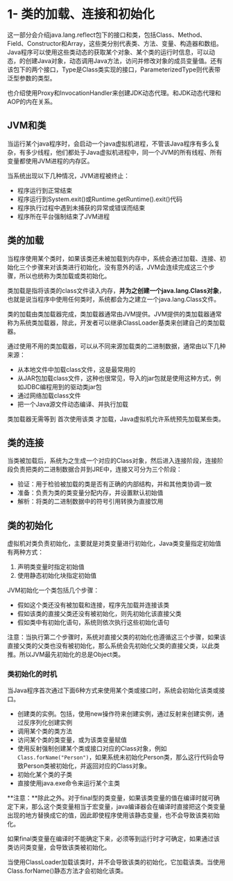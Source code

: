 # 1- 类的加载、连接和初始化



这一部分会介绍java.lang.reflect包下的接口和类，包括Class、Method、Field、Constructor和Array，这些类分别代表类、方法、变量、构造器和数组。Java程序可以使用这些类动态的获取某个对象、某个类的运行时信息，可以动态，的创建Java对象，动态调用Java方法，访问并修改对象的成员变量值。还有该包下的两个接口，Type是Class类实现的接口，ParameterizedType则代表带泛型参数的类型。

也介绍使用Proxy和InvocationHandler来创建JDK动态代理。和JDK动态代理和AOP的内在关系。

## JVM和类

当运行某个java程序时，会启动一个java虚拟机进程，不管该Java程序有多么复杂，有多少线程，他们都处于Java虚拟机进程中，同一个JVM的所有线程、所有变量都使用JVM进程的内存区。

当系统出现以下几种情况，JVM进程被终止：

- 程序运行到正常结束
- 程序运行到System.exit()或Runtime.getRuntime().exit()代码
- 程序执行过程中遇到未捕获的异常或错误而结束
- 程序所在平台强制结束了JVM进程



## 类的加载

当程序使用某个类时，如果该类还未被加载到内存中，系统会通过加载、连接、初始化三个步骤来对该类进行初始化，没有意外的话，JVM会连续完成这三个步骤，所以也统称为类加载或类初始化。

类加载是指将该类的class文件读入内存，**并为之创建一个java.lang.Class对象**，也就是说当程序中使用任何类时，系统都会为之建立一个java.lang.Class文件。

类的加载由类加载器完成，类加载器通常由JVM提供。JVM提供的类加载器通常称为系统类加载器，除此，开发者可以继承ClassLoader基类来创建自己的类加载器。

通过使用不用的类加载器，可以从不同来源加载类的二进制数据，通常由以下几种来源：

- 从本地文件中加载class文件，这是最常用的
- 从JAR包加载class文件，这种也很常见，导入的jar包就是使用这种方式，例如JDBC编程用到的驱动类jar包
- 通过网络加载class文件
- 把一个Java源文件动态编译、并执行加载



类加载器无需等到 首次使用该类 才加载，Java虚拟机允许系统预先加载某些类。

## 类的连接

当类被加载后，系统为之生成一个对应的Class对象，然后进入连接阶段，连接阶段负责把类的二进制数据合并到JRE中，连接又可分为三个阶段：

- 验证：用于检验被加载的类是否有正确的内部结构，并和其他类协调一致
- 准备：负责为类的类变量分配内存，并设置默认初始值
- 解析：将类的二进制数据中的符号引用转换为直接饮用



## 类的初始化

虚拟机对类负责初始化，主要就是对类变量进行初始化，Java类变量指定初始值有两种方式：

1. 声明类变量时指定初始值
2. 使用静态初始化块指定初始值

JVM初始化一个类包括几个步骤：

- 假如这个类还没有被加载和连接，程序先加载并连接该类
- 假如该类的直接父类还没有被初始化，则先初始化该直接父类
- 假如类中有初始化语句，系统则依次执行这些初始化语句

注意：当执行第二个步骤时，系统对直接父类的初始化也遵循这三个步骤，如果该直接父类的父类也没有被初始化，那么系统会先初始化父类的直接父类，以此类推。所以JVM最先初始化的总是Object类。



### 类初始化的时机

当Java程序首次通过下面6种方式来使用某个类或接口时，系统会初始化该类或接口。

- 创建类的实例。包括，使用new操作符来创建实例，通过反射来创建实例，通过反序列化创建实例
- 调用某个类的类方法
- 访问某个类的类变量，或为该类变量赋值
- 使用反射强制创建某个类或接口对应的Class对象，例如`Class.forName("Person")`，如果系统未初始化Person类，那么这行代码会导致Person类被初始化，并返回对应的Class对象。
- 初始化某个类的子类
- 直接使用java.exe命令来运行某个主类

**注意：**除此之外。对于final型的类变量，如果该类变量的值在编译时就可确定下来，那么这个类变量相当于宏变量，java编译器会在编译时直接把这个类变量出现的地方替换成它的值，因此即使程序使用该静态变量，也不会导致该类初始化。

​			如果final类变量在编译时不能确定下来，必须等到运行时才可确定，如果通过该类访问类变量，会导致该类被初始化。



当使用ClassLoader加载该类时，并不会导致该类的初始化，它加载该类。当使用Class.forName()静态方法才会初始化该类。
